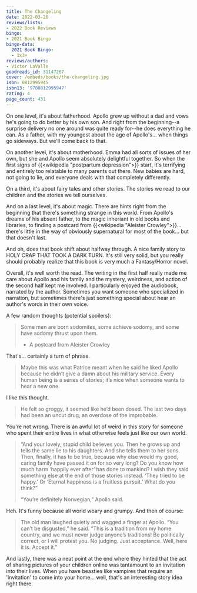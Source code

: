 ```yaml
---
title: The Changeling
date: 2022-03-26
reviews/lists:
- 2022 Book Reviews
bingo:
- 2021 Book Bingo
bingo-data:
  2021 Book Bingo:
  - 1x3+
reviews/authors:
- Victor LaValle
goodreads_id: 31147267
cover: /embeds/books/the-changeling.jpg
isbn: 0812995945
isbn13: '9780812995947'
rating: 4
page_count: 431
---
```

On one level, it's about fatherhood. Apollo grew up without a dad and vows he's going to do better by his own son. And right from the beginning--a surprise delivery no one around was quite ready for--he does everything he can. As a father, with my youngest about the age of Apollo's... when things go sideways. But we'll come back to that. 

On another level, it's about motherhood. Emma had all sorts of issues of her own, but she and Apollo seem absolutely delightful together. So when the first signs of {{<wikipedia "postpartum depression">}} start, it's terrifying and entirely too relatable to many parents out there. New babies are hard, not going to lie, and everyone deals with that completely differently.

On a third, it's about fairy tales and other stories. The stories we read to our children and the stories we tell ourselves. 

And on a last level, it's about magic. There are hints right from the beginning that there's something strange in this world. From Apollo's dreams of his absent father, to the magic inheriant in old books and libraries, to finding a postcard from {{<wikipedia "Aleister Crowley">}}... there's little in the way of obviously supernatural for most of the book... but that doesn't last. 

<!--more-->

And oh, does that book shift about halfway through. A nice family story to HOLY CRAP THAT TOOK A DARK TURN. It's still very solid, but you really should probably realize that this book is very much a Fantasy/Horror novel. 

Overall, it's well worth the read. The writing in the first half really made me care about Apollo and his family and the mystery, weirdness, and action of the second half kept me involved. I particularly enjoyed the audiobook, narrated by the author. Sometimes you want someone who specialized in narration, but sometimes there's just something special about hear an author's words in their own voice. 

A few random thoughts (potential spoilers):

> Some men are born sodomites, some achieve sodomy, and some have sodomy thrust upon them.
> 
> - A postcard from Aleister Crowley

That's... certainly a turn of phrase. 

> Maybe this was what Patrice meant when he said he liked Apollo because he didn’t give a damn about his military service. Every human being is a series of stories; it’s nice when someone wants to hear a new one.

I like this thought. 

> He felt so groggy, it seemed like he’d been dosed. The last two days had been an uncut drug, an overdose of the improbable.

You're not wrong. There is an awful lot of weird in this story for someone who spent their entire lives in what otherwise feels just like our own world. 

> “And your lovely, stupid child believes you. Then he grows up and tells the same lie to his daughters. And she tells them to her sons. Then, finally, it has to be true, because why else would my good, caring family have passed it on for so very long? Do you know how much harm ‘happily ever after’ has done to mankind? I wish they said something else at the end of those stories instead. ‘They tried to be happy.’ Or ‘Eternal happiness is a fruitless pursuit.’ What do you think?”
> 
> “You’re definitely Norwegian,” Apollo said.

Heh. It's funny because all world weary and grumpy. And then of course:

> The old man laughed quietly and wagged a finger at Apollo. “You can’t be disgusted,” he said. “This is a tradition from my home country, and we must never judge anyone’s traditions! Be politically correct, or I will protest you. No judging. Just acceptance. Well, here it is. Accept it.”

And lastly, there was a neat point at the end where they hinted that the act of sharing pictures of your children online was tantamount to an invitation into their lives. When you have beasties like vampires that require an 'invitation' to come into your home... well, that's an interesting story idea right there.